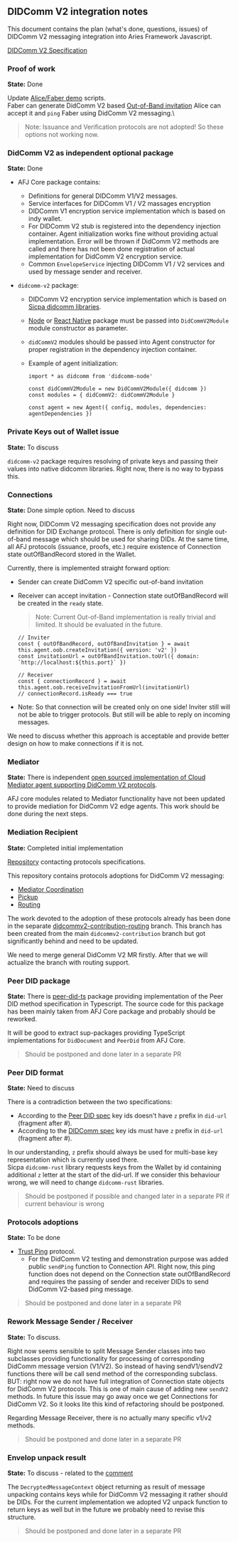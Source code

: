 ## DIDComm V2 integration notes

This document contains the plan (what's done, questions, issues) of DIDComm V2 messaging integration into Aries Framework Javascript.

[DIDComm V2 Specification](https://identity.foundation/didcomm-messaging/spec/)

### Proof of work

**State:** Done

Update [Alice/Faber demo](../../demo/README.md) scripts.\
Faber can generate DidComm V2 based [Out-of-Band invitation](https://identity.foundation/didcomm-messaging/spec/#invitation)
Alice can accept it and `ping` Faber using DidComm V2 messaging.\

> Note: Issuance and Verification protocols are not adopted! So these options not working now.

### DidComm V2 as independent optional package

**State:** Done

- AFJ Core package contains:

  - Definitions for general DIDComm V1/V2 messages.
  - Service interfaces for DIDComm V1 / V2 massages encryption
  - DIDComm V1 encryption service implementation which is based on indy wallet.
  - For DIDComm V2 stub is registered into the dependency injection container. Agent initialization works fine without providing actual implementation. Error will be thrown if DidComm V2 methods are called and there has not been done registration of actual implementation for DidComm V2 encryption service.
  - Common `EnvelopeService` injecting DIDComm V1 / V2 services and used by message sender and receiver.

- `didcomm-v2` package:

  - DIDComm V2 encryption service implementation which is based on [Sicpa didcomm libraries](https://github.com/sicpa-dlab/didcomm-rust).
  - [Node](https://www.npmjs.com/package/didcomm-node) or [React Native](https://www.npmjs.com/package/@sicpa_open_source/didcomm-react-native) package must be passed into `DidCommV2Module` module constructor as parameter.
  - `didCommV2` modules should be passed into Agent constructor for proper registration in the dependency injection container.
  - Example of agent initialization:

    ```
    import * as didcomm from 'didcomm-node'

    const didCommV2Module = new DidCommV2Module({ didcomm })
    const modules = { didCommV2: didCommV2Module }

    const agent = new Agent({ config, modules, dependencies: agentDependencies })
    ```

### Private Keys out of Wallet issue

**State:** To discuss

`didcomm-v2` package requires resolving of private keys and passing their values into native didcomm libraries. Right now, there is no way to bypass this.

### Connections

**State:** Done simple option. Need to discuss

Right now, DIDComm V2 messaging specification does not provide any definition for DID Exchange protocol. There is only definition for single out-of-band message which should be used for sharing DIDs.
At the same time, all AFJ protocols (issuance, proofs, etc.) require existence of Connection state outOfBandRecord stored in the Wallet.

Currently, there is implemented straight forward option:

- Sender can create DidComm V2 specific out-of-band invitation
- Receiver can accept invitation - Connection state outOfBandRecord will be created in the `ready` state.

  > Note: Current Out-of-Band implementation is really trivial and limited. It should be evaluated in the future.

  ```
  // Inviter
  const { outOfBandRecord, outOfBandInvitation } = await this.agent.oob.createInvitation({ version: 'v2' })
  const invitationUrl = outOfBandInvitation.toUrl({ domain: `http://localhost:${this.port}` })

  // Receiver
  const { connectionRecord } = await this.agent.oob.receiveInvitationFromUrl(invitationUrl)
  // connectionRecord.isReady === true
  ```

- Note: So that connection will be created only on one side! Inviter still will not be able to trigger protocols. But still will be able to reply on incoming messages.

We need to discuss whether this approach is acceptable and provide better design on how to make connections if it is not.

### Mediator

**State:** There is independent [open sourced implementation of Cloud Mediator agent supporting DidComm V2 protocols](https://github.com/sicpa-dlab/didcomm-v2-mediator-ts).

AFJ core modules related to Mediator functionality have not been updated to provide mediation for DidComm V2 edge agents.
This work should be done during the next steps.

### Mediation Recipient

**State:** Completed initial implementation

[Repository](https://github.com/decentralized-identity/didcomm.org/tree/main/site/content/protocols) contacting protocols specifications.

This repository contains protocols adoptions for DidComm V2 messaging:

- [Mediator Coordination](https://github.com/decentralized-identity/didcomm.org/tree/main/site/content/protocols/mediator-coordination/2.0)
- [Pickup](https://github.com/decentralized-identity/didcomm.org/tree/main/site/content/protocols/pickup/3.0)
- [Routing](https://github.com/decentralized-identity/didcomm.org/tree/main/site/content/protocols/routing/2.0)

The work devoted to the adoption of these protocols already has been done in the separate [didcommv2-contribution-routing](https://github.com/sicpa-dlab/aries-framework-javascript/tree/didcommv2-contribution-routing) branch.
This branch has been created from the main `didcommv2-contribution` branch but got significantly behind and need to be updated.

We need to merge general DidComm V2 MR firstly. After that we will actualize the branch with routing support.

### Peer DID package

**State:** There is [peer-did-ts](https://www.npmjs.com/package/@sicpa_open_source/peer-did-ts) package providing implementation of the Peer DID method specification in Typescript. The source code for this package has been mainly taken from AFJ Core package and probably should be reworked.

It will be good to extract sup-packages providing TypeScript implementations for `DidDocument` and `PeerDid` from AFJ Core.

> Should be postponed and done later in a separate PR

### Peer DID format

**State:** Need to discuss

There is a contradiction between the two specifications:

- According to the [Peer DID spec](https://identity.foundation/peer-did-method-spec/#multi-key-creation) key ids doesn't have `z` prefix in `did-url` (fragment after #).
- According to the [DIDComm spec](https://identity.foundation/didcomm-messaging/spec/#:~:text=%22id%22%3A%20%22did%3Aexample%3A123%23zC9ByQ8aJs8vrNXyDhPHHNNMSHPcaSgNpjjsBYpMMjsTdS%22%2C) key ids must have `z` prefix in `did-url` (fragment after #).

In our understanding, `z` prefix should always be used for multi-base key representation which is currently used there.\
Sicpa `didcomm-rust` library requests keys from the Wallet by id containing additional `z` letter at the start of the did-url.
If we consider this behaviour wrong, we will need to change `didcomm-rust` libraries.

> Should be postponed if possible and changed later in a separate PR if current behaviour is wrong

### Protocols adoptions

**State:** To be done

- [Trust Ping](https://identity.foundation/didcomm-messaging/spec/#trust-ping-protocol-20) protocol.
  - For the DidComm V2 testing and demonstration purpose was added public `sendPing` function to Connection API. Right now, this ping function does not depend on the Connection state outOfBandRecord and requires the passing of sender and receiver DIDs to send DidComm V2-based ping message.

> Should be postponed and done later in a separate PR

### Rework Message Sender / Receiver

**State:** To discuss.

Right now seems sensible to split Message Sender classes into two subclasses providing functionality for processing of corresponding DidComm message version (V1/V2).
So instead of having sendV1/sendV2 functions there will be call send method of the corresponding subclass.
BUT: right now we do not have full integration of Connection state objects for DidComm V2 protocols. This is one of main cause of adding new `sendV2` methods. In future this issue may go away once we get Connections for DidComm V2.
So it looks lite this kind of refactoring should be postponed.

Regarding Message Receiver, there is no actually many specific v1/v2 methods.

> Should be postponed and done later in a separate PR

### Envelop unpack result

**State:** To discuss - related to the [comment](https://github.com/hyperledger/aries-framework-javascript/pull/1096#discussion_r1023938917)

The `DecryptedMessageContext` object returning as result of message unpacking contains keys while for DidComm V2 messaging it rather should be DIDs. For the current implementation we adopted V2 unpack function to return keys as well but in the future we probably need to revise this structure.

> Should be postponed and done later in a separate PR

